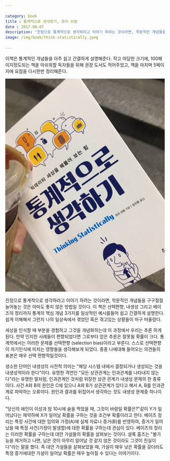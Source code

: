 ```yaml
---

category: book
title : 통계적으로 생각하기, 유리 브람
date : 2017-08-07
description: "진정으로 통계적으로 생각하라고 이야기 하려는 것이라면, 학문적인 개념들을 구구절절 늘어놓는 것은 아마도 좋지 않은 방법일 것이다. 이 책은 선택편향, 내생성 그리고 베이즈의 정리까지 통계의 핵심 개념 3가지를 일상적인 예시를들어 쉽고 간결하게 설명한다. 쉽게 이해해서 그런지 나의 일상속에서 겪었던 혹은 겪고있는 상황들이 마구 떠올랐다."
image: /img/book/think-statistically.jpeg

---
```


 이책은 통계적인 개념들을 아주 쉽고 간결하게 설명해준다. 작고 아담한 크기에, 100페이지정도되는 책을 아쉬워할 독자들을 위해 권장 도서도 적어주었고, 책을 마치며 5페이지에 요점을 다시한번 정리해준다.

 <p align="center"><img src="/img/book/think-statistically.jpeg"></p>

 진정으로 통계적으로 생각하라고 이야기 하려는 것이라면, 학문적인 개념들을 구구절절 늘어놓는 것은 아마도 좋지 않은 방법일 것이다. 이 책은 선택편향, 내생성 그리고 베이즈의 정리까지 통계의 핵심 개념 3가지를 일상적인 예시를들어 쉽고 간결하게 설명한다. 쉽게 이해해서 그런지 나의 일상속에서 겪었던 혹은 겪고있는 상황들이 마구 떠올랐다. 

세상을 인식할 때 부분을 경험하고 그것을 개념화하는데 이 과정에서 우리는 추론 하게된다. 만약 인지한 사례들이 편향되었다면 그로부터 얻은 추론은 잘못될 확률이 크다. 통계학에서는 이러한 문제를 선택편향 (selection bias)이라고 부른다. 스스로 선택편향이 자기인식에 미치는 영향들을 생각해보게 되었다. 종종 나에대해 들어오는 의견들의 표본은 매우 선택 편향적일것이다. 

생소한 단어인 내생성의 사전적 의미는 "해당 시스템 내에서 결정되거나 생성되는 것을 내생성적이라 한다"이다. 유명한 격언인 "모든 상관관계는 인과관계를 나타내지 않는다"라는 유명한 말처럼, 인과관계인 것처럼 위장한 상관 관계가 내생성 문제의 한 종류이다. 사건 A와 B의 원인은 C에 있으나 A와 B가 상관관계가 있다고 해서 A, B를 인과관계로 파악하는 오류이다. 원인과 결과를 뒤집어서 생각하는 것도 내생성 문제중 하나이다. 

"당신의 애인이 이성과 밤 10시에 술을 먹었을 때, 그것이 바람일 확률은?"같이 Y가 일어났다는 제약하에 X가 일어날 확률을 구하는 것을 조건부 확률이라고 한다. 베이즈 정리는 특정 사건에 대한 임의와 가정(A)에 실제 자료나 증거(B)를 반영하여, 증거가 일어났을 때 특정 사건(가정이 발생할)에 대한 확률을 구하는데 관심이 있다. 베이즈의 정리는 이러한 확률을 구하는데 대안 가설들의 확률을 살펴보는 것이다. 셜록 홈즈는 "불가능을 제거하고 나면, 남은 것이 아무리 일어날 것 같지 않은 것이라도 그것이 진실이다"라는 말을 했다. 즉 대안 가설들을 살펴보았을 때, 가설이 매우 낮은 확률을 갖더라도 특정 증거에대한 가설이 일어날 확률은 매우 높아질 수 있다는 이야기이다.

